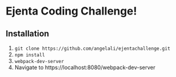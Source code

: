 # Ejenta Coding Challenge!

## Installation
1. `git clone https://github.com/angelali/ejentachallenge.git`
2. `npm install`
3. `webpack-dev-server`
4. Navigate to https://localhost:8080/webpack-dev-server
